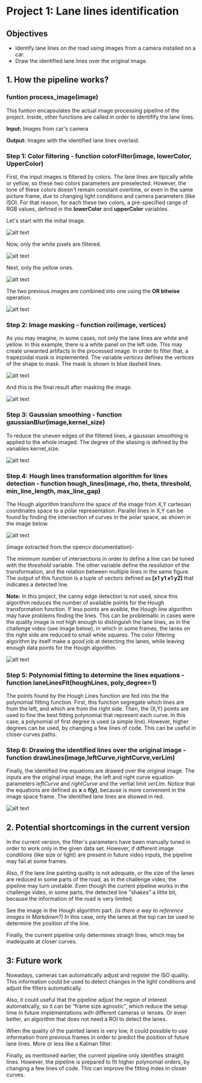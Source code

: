 # **Project 1: Lane lines identification**

## **Objectives**
- Identify lane lines on the road using images from a camera installed on a car.
- Draw the identified lane lines over the original image.

## 1. How the pipeline works?

### funtion process_image(image)
This funtion encapsulates the actual image processing pipeline of the project. Inside, other functions are called in order to identifify the lane lines.

**Input:** Images from car's camera

**Output:** Images with the identified lane lines overlaid.

### Step 1: Color filtering - function colorFilter(image, lowerColor, UpperColor)
First, the input images is filtered by colors. The lane lines are tipically white or yellow, so these two colors parameters are preselected. However, the tone of these colors doesn't remain constant overtime, or even in the same picture frame, due to changing light conditions and camera parameters (like ISO). For that reason, for each these two colors, a pre-specified range of RGB values, defined in the **lowerColor** and **upperColor** variables.

Let's start with the initial image.

![alt text](documentation_images/initial_image.png)

Now, only the white pixels are filtered. 

![alt text](documentation_images/white_filter.png)

Next, only the yellow ones.

![alt text](documentation_images/yellow_filter.png)

The two previous images are combined into one using the **OR bitwise** operation.

![alt text](documentation_images/yellow_and_white.png)

### Step 2: Image masking - function roi(image, vertices)

As you may imagine, in some cases, not only the lane lines are white and yellow. In this example, there is a white panel on the left side. This may create unwanted artifacts in the processed image. In order to filter that, a trapezoidal mask is implemented. The variable *vertices* defines the vertices of the shape to mask.
The mask is shown in blue dashed lines.

![alt text](documentation_images/mask_dashed.png)

And this is the final result after masking the image.

![alt text](documentation_images/mask_final.png)

### Step 3: Gaussian smoothing - function gaussianBlur(image,kernel_size)

To reduce the uneven edges of the filtered lines, a gaussian smoothing is applied to the whole imaged. The degree of the aliasing is defined by the variables kernel_size.

![alt text](documentation_images/gaussian_aliasing.png)

### Step 4: Hough lines transformation algorithm for lines detection - function hough_lines(image, rho, theta, threshold, min_line_length, max_line_gap)

The Hough algorithm transform the space of the image from X,Y cartesian coordinates space to a polar representation. Parallel lines in X,Y can be found by finding the intersection of curves in the polar space, as shown in the image below.


![alt text](documentation_images/Hough_Lines_Tutorial_Theory_2.jpg)

(image extracted from the opencv documentation)-

The minimum number of intersections in order to define a line can be tuned with the *threshold* variable. The other variable define the resolution of the transformation, and the relation between multiple lines in the same figure. The output of this function is a tuple of vectors defined as **[x1 y1 x1 y2]** that indicates a detected line.

**Note:** In this project, the canny edge detection is not used, since this algorithm reduces the number of available points for the Hough transformation function. If less points are avaible, the Hough line algorithm may have problems finding the lines. This can be problematic in cases were the quality image is not high enough to distinguish the lane lines, as in the challenge video (see image below), in which in some frames, the lanes on the right side are reduced to small white squares. The color filtering algorithm by itself make a good job at detecting the lanes, while leaving enough data points for the Hough algorithm.

![alt text](documentation_images/challenge_10.jpg)


### Step 5: Polynomial fitting to determine the lines equations - function laneLinesFit(houghLines, poly_degree=1)

The points found by the Hough Lines function are fed into the the polynomial fitting function. First, this function segregate which lines are from the left, and which are from the right side. Then, the (X,Y) points are used to fine the best fitting polynomial that represent each curve. In this case, a polynomial of first degree is used (a simple line). However, higher degrees can be used, by changing a few lines of code. This can be useful in closer curves paths.

### Step 6: Drawing the identified lines over the original image  - function drawLines(image,leftCurve,rightCurve,verLim)

Finally, the identified line equations are drawed over the original image. The inputs are the original input image, the left and right curve equation parameters *leftCurve* and *rightCurve* and the vertial limit *verLim*.
Notice that the equations are defined as **x = f(y)**, because is more convenient in the image space frame.
The identified lane lines are showed in red.

![alt text](documentation_images/final_image.png)


## 2. Potential shortcomings in the current version

In the current version, the filter's parameters have been manually tuned in order to work only in the given data set. However, if different image conditions (like size or light) are present in future video inputs, the pipeline may fail at some frames. 

Also, if the lane line painting quality is not adequate, or the size of the lanes are reduced in some parts of the road, as in the challenge video, the pipeline may turn unstable. Even though the current pipeline works in the challenge video, in some parts, the detected line "shakes" a little bit, because the information of the road is very limited. 

See the image in the Hough algorithm part. *(is there a way to reference images in Markdown?)*
In this case, only the lanes at the top can be used to determine the position of the line.

Finally, the current pipeline only determines straigh lines, which may be inadequate at closer curves.

## 3: Future work
Nowadays, cameras can automatically adjust and register the ISO quality. This information could be used to detect changes in the light conditions and adjust the filters automatically.

Also, it could useful that the pipeline adjust the region of interest automatically, so it can be "frame size agnostic", which reduce the setup time in future implementations with different cameras or lenses. Or even better, an algorithm that does not need a ROI to detect the lanes.

When the quality of the painted lanes is very low, it could possible to use information from previous frames in order to predict the position of future lane lines. More or less like a Kalman filter.

Finally, as mentioned earlier, the current pipeline only identifies straight lines. However, the pipeline is prepared to fit higher polynomial orders, by changing a few lines of code. This can improve the fitting index in closer curves.
